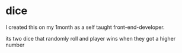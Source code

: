 # dice


I created this on my 1month as a self taught front-end-developer.

its two dice that randomly roll and player wins when they got a higher number
